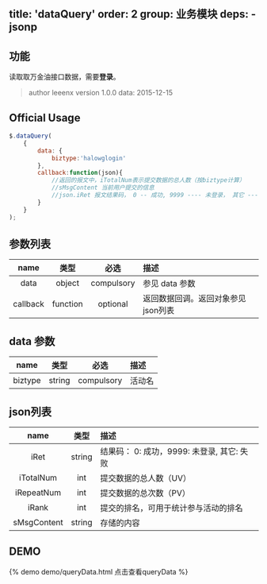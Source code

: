 title: 'dataQuery'
order: 2
group: 业务模块
deps:
	- jsonp
---

## 功能

读取取万金油接口数据，需要**登录**。

> author leeenx
> version 1.0.0
> data: 2015-12-15

## Official Usage

```javascript
$.dataQuery(
	{
		data: {
			biztype:'halowglogin'
		},
		callback:function(json){
            //返回的报文中，iTotalNum表示提交数据的总人数（按biztype计算）
            //sMsgContent 当前用户提交的信息
            //json.iRet 报文结果码， 0 -- 成功, 9999 ---- 未登录， 其它 ---- 失败
		}
	}
);
```

## 参数列表

| name | 类型 | 必选 | 描述 |
| :----: | :----: | :----: | :---- |
| data | object | compulsory | 参见 data 参数 |
| callback | function | optional | 返回数据回调。返回对象参见 json列表 |

## data 参数

| name | 类型 | 必选 | 描述 |
| :----: | :----: | :----: | :---- |
| biztype | string | compulsory | 活动名 |

## json列表

| name | 类型 | 描述 |
| :----: | :----: | :---- |
| iRet | string | 结果码： 0: 成功，9999: 未登录, 其它: 失败 |
| iTotalNum | int | 提交数据的总人数（UV） |
| iRepeatNum | int | 提交数据的总次数（PV） |
| iRank | int | 提交的排名，可用于统计参与活动的排名 |
| sMsgContent | string | 存储的内容 |



## DEMO

{% demo demo/queryData.html 点击查看queryData %}



